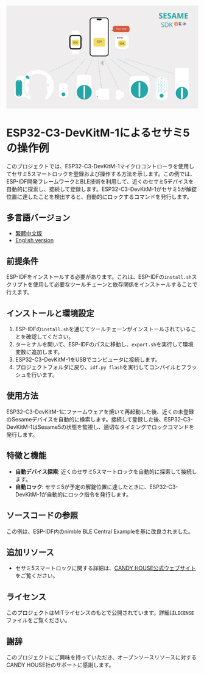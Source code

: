 ![img](./doc/resources/SesameSDK_20231201.png)
# ESP32-C3-DevKitM-1によるセサミ5の操作例

このプロジェクトでは、ESP32-C3-DevKitM-1マイクロコントローラを使用してセサミ5スマートロックを登録および操作する方法を示します。この例では、ESP-IDF開発フレームワークとBLE技術を利用して、近くのセサミ5デバイスを自動的に探索し、接続して登録します。ESP32-C3-DevKitM-1がセサミ5が解錠位置に達したことを検出すると、自動的にロックするコマンドを発行します。

## 多言語バージョン
- [繁體中文版](README.md)
- [English version](README_EN.md)

## 前提条件
ESP-IDFをインストールする必要があります。これは、ESP-IDFの`install.sh`スクリプトを使用して必要なツールチェーンと依存関係をインストールすることで行えます。

## インストールと環境設定
1. ESP-IDFの`install.sh`を通じてツールチェーンがインストールされていることを確認してください。
2. ターミナルを開いて、ESP-IDFのパスに移動し、`export.sh`を実行して環境変数に追加します。
3. ESP32-C3-DevKitM-1をUSBでコンピュータに接続します。
4. プロジェクトフォルダに戻り、`idf.py flash`を実行してコンパイルとフラッシュを行います。

## 使用方法
ESP32-C3-DevKitM-1にファームウェアを焼いて再起動した後、近くの未登録のSesameデバイスを自動的に検索します。接続して登録した後、ESP32-C3-DevKitM-1はSesame5の状態を監視し、適切なタイミングでロックコマンドを発行します。

## 特徴と機能

- **自動デバイス探索**: 近くのセサミ5スマートロックを自動的に探索して接続します。
- **自動ロック**: セサミ5が予定の解錠位置に達したときに、ESP32-C3-DevKitM-1が自動的にロック指令を発行します。

## ソースコードの参照

この例は、ESP-IDF内のnimble BLE Central Exampleを基に改良されました。

## 追加リソース

- セサミ5スマートロックに関する詳細は、[CANDY HOUSE公式ウェブサイト](https://jp.candyhouse.co/)をご覧ください。

## ライセンス

このプロジェクトはMITライセンスのもとで公開されています。詳細は`LICENSE`ファイルをご覧ください。

## 謝辞

このプロジェクトにご興味を持っていただき、オープンソースリソースに対するCANDY HOUSE社のサポートに感謝します。

